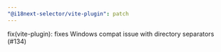 ```yaml
---
"@i18next-selector/vite-plugin": patch
---
```


fix(vite-plugin): fixes Windows compat issue with directory separators (#134)
